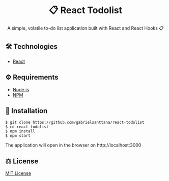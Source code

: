 # <div align="center">📋 React Todolist</div>

<p align="center">A simple, volatile to-do list application built with React and React Hooks 📋</p>

## 🛠️ Technologies

<ul>
  <li><a href="https://reactjs.org/">React</a></li>
</ul>

## ⚙️ Requirements

<ul>
  <li><a href="https://nodejs.org/en/">Node.js</a></li>
  <li><a href="https://www.npmjs.com/">NPM</a></li>
</ul>

## 🚀 Installation

```
$ git clone https://github.com/gabrielsanttana/react-todolist
$ cd react-todolist
$ npm install 
$ npm start
```

The application will open in the browser on http://localhost:3000

## ⚖️ License

[MIT License](https://github.com/gabrielsanttana/react-todolist/blob/master/LICENSE)
